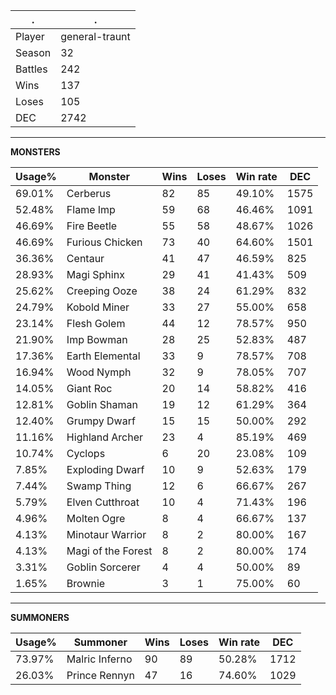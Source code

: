 .|.
|-|-
Player|general-traunt
Season|32
Battles|242
Wins|137
Loses|105
DEC|2742

---
**MONSTERS**

Usage%|Monster|Wins|Loses|Win rate|DEC|
-|-|-|-|-|-|
69.01%|Cerberus|82|85|49.10%|1575|
52.48%|Flame Imp|59|68|46.46%|1091|
46.69%|Fire Beetle|55|58|48.67%|1026|
46.69%|Furious Chicken|73|40|64.60%|1501|
36.36%|Centaur|41|47|46.59%|825|
28.93%|Magi Sphinx|29|41|41.43%|509|
25.62%|Creeping Ooze|38|24|61.29%|832|
24.79%|Kobold Miner|33|27|55.00%|658|
23.14%|Flesh Golem|44|12|78.57%|950|
21.90%|Imp Bowman|28|25|52.83%|487|
17.36%|Earth Elemental|33|9|78.57%|708|
16.94%|Wood Nymph|32|9|78.05%|707|
14.05%|Giant Roc|20|14|58.82%|416|
12.81%|Goblin Shaman|19|12|61.29%|364|
12.40%|Grumpy Dwarf|15|15|50.00%|292|
11.16%|Highland Archer|23|4|85.19%|469|
10.74%|Cyclops|6|20|23.08%|109|
7.85%|Exploding Dwarf|10|9|52.63%|179|
7.44%|Swamp Thing|12|6|66.67%|267|
5.79%|Elven Cutthroat|10|4|71.43%|196|
4.96%|Molten Ogre|8|4|66.67%|137|
4.13%|Minotaur Warrior|8|2|80.00%|167|
4.13%|Magi of the Forest|8|2|80.00%|174|
3.31%|Goblin Sorcerer|4|4|50.00%|89|
1.65%|Brownie|3|1|75.00%|60|

---
**SUMMONERS**

Usage%|Summoner|Wins|Loses|Win rate|DEC|
-|-|-|-|-|-|
73.97%|Malric Inferno|90|89|50.28%|1712|
26.03%|Prince Rennyn|47|16|74.60%|1029|
